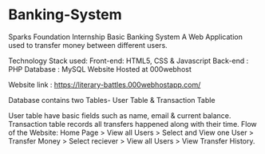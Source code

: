 # Banking-System

Sparks Foundation Internship
Basic Banking System
A Web Application used to transfer money between different users.

Technology Stack used:
Front-end: HTML5, CSS & Javascript 
Back-end : PHP 
Database : MySQL
Website Hosted at 000webhost

Website link : https://literary-battles.000webhostapp.com/

Database contains two Tables- User Table & Transaction Table

User table have basic fields such as name, email & current balance.
Transaction table records all transfers happened along with their time.
Flow of the Website: Home Page > View all Users > Select and View one User > Transfer Money > Select reciever > View all Users > View Transfer History.
